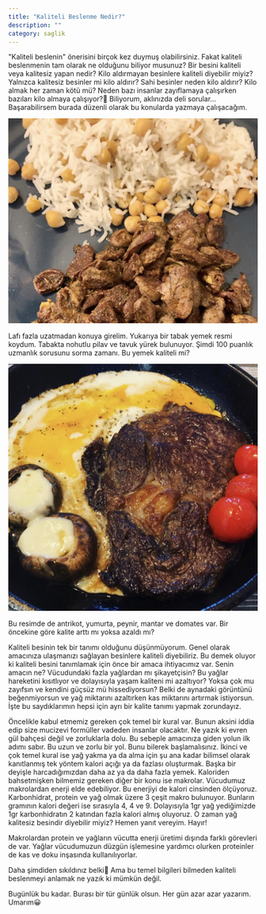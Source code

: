 ```yaml
---
title: "Kaliteli Beslenme Nedir?"
description: ""
category: saglik
---
```

"Kaliteli beslenin" önerisini birçok kez duymuş olabilirsiniz. Fakat kaliteli beslenmenin tam olarak ne olduğunu biliyor musunuz? Bir besini kaliteli veya kalitesiz yapan nedir? Kilo aldırmayan besinlere kaliteli diyebilir miyiz? Yalnızca kalitesiz besinler mi kilo aldırır? Sahi besinler neden kilo aldırır? Kilo almak her zaman kötü mü? Neden bazı insanlar zayıflamaya çalışırken bazıları kilo almaya çalışıyor?🙂 Biliyorum, aklınızda deli sorular… Başarabilirsem burada düzenli olarak bu konularda yazmaya çalışacağım.

![](/assets/images/kaliteli-beslenme-nedir-0.jpeg)

Lafı fazla uzatmadan konuya girelim. Yukarıya bir tabak yemek resmi koydum. Tabakta nohutlu pilav ve tavuk yürek bulunuyor. Şimdi 100 puanlık uzmanlık sorusunu sorma zamanı. Bu yemek kaliteli mi?

![](/assets/images/kaliteli-beslenme-nedir-1.jpeg)

Bu resimde de antrikot, yumurta, peynir, mantar ve domates var. Bir öncekine göre kalite arttı mı yoksa azaldı mı?

Kaliteli besinin tek bir tanımı olduğunu düşünmüyorum. Genel olarak amacınıza ulaşmanızı sağlayan besinlere kaliteli diyebiliriz. Bu demek oluyor ki kaliteli besini tanımlamak için önce bir amaca ihtiyacımız var. Senin amacın ne?
Vücudundaki fazla yağlardan mı şikayetçisin? Bu yağlar hareketini kısıtlıyor ve dolayısıyla yaşam kaliteni mi azaltıyor? Yoksa çok mu zayıfsın ve kendini güçsüz mü hissediyorsun? Belki de aynadaki görüntünü beğenmiyorsun ve yağ miktarını azaltırken kas miktarını artırmak istiyorsun. İşte bu saydıklarımın hepsi için ayrı bir kalite tanımı yapmak zorundayız.

Öncelikle kabul etmemiz gereken çok temel bir kural var. Bunun aksini iddia edip size mucizevi formüller vadeden insanlar olacaktır. Ne yazık ki evren gül bahçesi değil ve zorluklarla dolu. Bu sebeple amacınıza giden yolun ilk adımı sabır. Bu uzun ve zorlu bir yol. Bunu bilerek başlamalısınız.
İkinci ve çok temel kural ise yağ yakma ya da alma için şu ana kadar bilimsel olarak kanıtlanmış tek yöntem kalori açığı ya da fazlası oluşturmak. Başka bir deyişle harcadığımızdan daha az ya da daha fazla yemek.
Kaloriden bahsetmişken bilmemiz gereken diğer bir konu ise makrolar. Vücudumuz makrolardan enerji elde edebiliyor. Bu enerjiyi de kalori cinsinden ölçüyoruz. Karbonhidrat, protein ve yağ olmak üzere 3 çeşit makro bulunuyor. Bunların gramının kalori değeri ise sırasıyla 4, 4 ve 9. Dolayısıyla 1gr yağ yediğimizde 1gr karbonhidratın 2 katından fazla kalori almış oluyoruz. O zaman yağ kalitesiz besindir diyebilir miyiz? Hemen yanıt vereyim. Hayır!

Makrolardan protein ve yağların vücutta enerji üretimi dışında farklı görevleri de var. Yağlar vücudumuzun düzgün işlemesine yardımcı olurken proteinler de kas ve doku inşasında kullanılıyorlar.

Daha şimdiden sıkıldınız belki🙂 Ama bu temel bilgileri bilmeden kaliteli beslenmeyi anlamak ne yazık ki mümkün değil.

Bugünlük bu kadar. Burası bir tür günlük olsun. Her gün azar azar yazarım. Umarım😀
